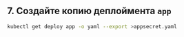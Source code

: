 ## 7. Создайте копию деплоймента `app`

```bash
kubectl get deploy app -o yaml --export >appsecret.yaml
```
